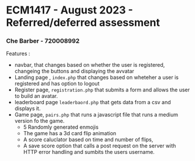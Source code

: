 # ECM1417 - August 2023 - Referred/deferred assessment
### Che Barber - 720008992
Features :
 - navbar, that changes based on whether the user is registered, changeing the buttons and displaying the avvatar
 - Landing page , `index.php` that changes based on wheteher a user is registered and has option to logout
 - Register page, `registration.php` that submits a form and allows the user to build an avatar.
 - leaderboard page `leaderbaord.php` that gets data from a csv and displays it.
 - Game page, `pairs.php` that runs a javascript file that runs a medium version fo the game.
   - 5 Randomly generated enmojis
   - The game has a 3d card flip animation
   - A score caluclator based on time and number of flips,
   - A save score option that calls a post request on the server with HTTP error handling and sumbits the users username. 
